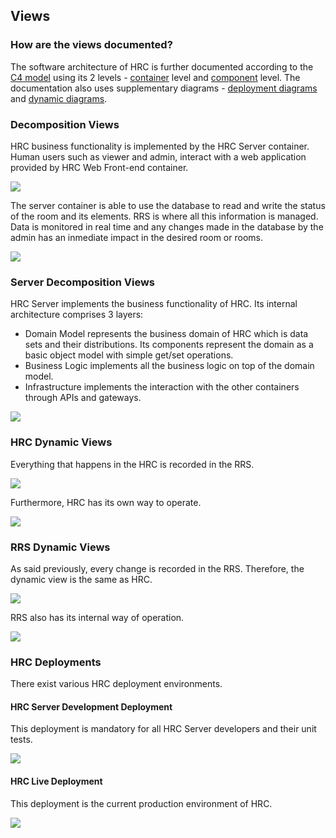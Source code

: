 ## Views

### How are the views documented?

The software architecture of HRC is further documented according to the [C4 model](https://c4model.com/) using its 2 levels - [container](https://c4model.com/#ContainerDiagram) level and [component](https://c4model.com/#ComponentDiagram) level.
The documentation also uses supplementary diagrams - [deployment diagrams](https://c4model.com/#DeploymentDiagram) and [dynamic diagrams](https://c4model.com/#DynamicDiagram).

### Decomposition Views

HRC business functionality is implemented by the HRC Server container.
Human users such as viewer and admin, interact with a web application provided by HRC Web Front-end container.

![](embed:HRC_Container_View)

The server container is able to use the database to read and write the status of the room and its elements.
RRS is where all this information is managed.
Data is monitored in real time and any changes made in the database by the admin has an inmediate impact in the desired room or rooms.

![](embed:RRS_Container_View)

### Server Decomposition Views

HRC Server implements the business functionality of HRC.
Its internal architecture comprises 3 layers:
* Domain Model represents the business domain of HRC which is data sets and their distributions. Its components represent the domain as a basic object model with simple get/set operations.
* Business Logic implements all the business logic on top of the domain model.
* Infrastructure implements the interaction with the other containers through APIs and gateways.

![](embed:HRC_Server_Component_View)

### HRC Dynamic Views

Everything that happens in the HRC is recorded in the RRS.

![](embed:HRC_Dynamic_View)

Furthermore, HRC has its own way to operate.

![](embed:HRC_Container_Dynamic_View)

### RRS Dynamic Views

As said previously, every change is recorded in the RRS. Therefore, the dynamic view is the same as HRC.

![](embed:RRS_Dynamic_View)

RRS also has its internal way of operation.

![](embed:RRS_Container_Dynamic_View)

### HRC Deployments

There exist various HRC deployment environments.

#### HRC Server Development Deployment

This deployment is mandatory for all HRC Server developers and their unit tests.

![](embed:HRC_Development_Deployment)

#### HRC Live Deployment

This deployment is the current production environment of HRC.

![](embed:HRC_Live_Deployment)

